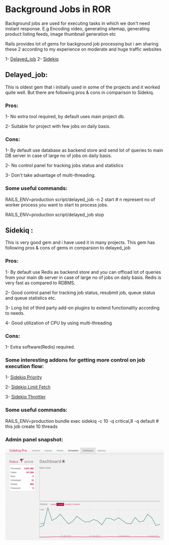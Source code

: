 # Background Jobs in ROR

Background jobs are used for executing tasks in which we don't need instant response. E.g Encoding video, generating sitemap, generating product listing feeds, image thumbnail generation etc

Rails provides lot of gems for background job processing but i am sharing these 2 according to my experience on moderate and huge traffic websites

1- [Delayed_job](https://github.com/collectiveidea/delayed_job)
2- [Sidekiq](https://github.com/mperham/sidekiq)

## Delayed_job:
This is oldest gem that i initially used in some of the projects and it worked quite well. But there are following pros & cons in comparison to Sidekiq.

### Pros:

1- No extra tool required, by default uses main project db.

2- Suitable for project with few jobs on daily basis.

### Cons: 

1- By default use database as backend store and send lot of queries to main DB server in case of large no of jobs on daily basis.

2- No control panel for tracking jobs status and statistics

3- Don't take advantage of multi-threading.

### Some useful commands:

 RAILS_ENV=production script/delayed_job -n 2 start # n represent no of worker process you want to start to process jobs.

 RAILS_ENV=production script/delayed_job stop
 
## Sidekiq :

This is very good gem and i have used it in many projects. This gem has following pros & cons of gems in comparsion to delayed_job

### Pros:

 1- By default use Redis as backend store and you can offload lot of queries from your main db server in case of large no of jobs on daily basis. Redis is very fast as compared to RDBMS.

 2- Good control panel for tracking job status, resubmit job, queue status and queue statistics etc. 

 3- Long list of third party add-on plugins to extend functionality according to needs.

 4- Good utilization of CPU by using multi-threading

 ### Cons: 

 1- Extra software(Redis) required.
 

### Some interesting addons for getting more control on job execution flow:
 
1- [Sidekiq Priority](https://github.com/publitas/sidekiq-prioritized_queues)

2- [Sidekiq Limit Fetch](https://github.com/brainopia/sidekiq-limit_fetch)

3- [Sidekiq Throttler](https://github.com/gevans/sidekiq-throttler)


### Some useful commands: 

RAILS_ENV=production bundle exec sidekiq -c 10 -q critical,8 -q default # this job create 10 threads

### Admin panel snapshot: 

![alt text](https://github.com/mperham/sidekiq/raw/master/examples/web-ui.png)


